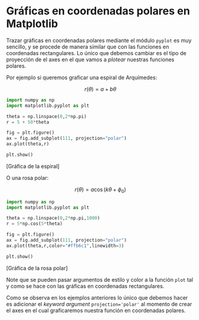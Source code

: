 # Gráficas en coordenadas polares en Matplotlib

Trazar gráficas en coordenadas polares mediante el módulo `pyplot` es muy sencillo, y se procede 
de manera similar que con las funciones en coordenadas rectangulares. Lo único que debemos cambiar 
es el tipo de proyección de el axes en el que vamos a *plotear* nuestras funciones polares. 

Por ejemplo si queremos graficar una espiral de Arquímedes:

$$ 
r(\theta) = a + b\theta 
$$

```python
import numpy as np
import matplotlib.pyplot as plt

theta = np.linspace(0,2*np.pi)
r = 5 + 50*theta

fig = plt.figure()
ax = fig.add_subplot(111, projection="polar")
ax.plot(theta,r)

plt.show()
```

[Gráfica de la espiral]

O una rosa polar:

$$ 
r(\theta) = a \cos(k\theta + \phi_0) 
$$

```python
import numpy as np
import matplotlib.pyplot as plt

theta = np.linspace(0,2*np.pi,1000)
r = 5*np.cos(5*theta)

fig = plt.figure()
ax = fig.add_subplot(111, projection="polar")
ax.plot(theta,r,color="#ffb6c1",linewidth=3)

plt.show()
```

[Gráfica de la rosa polar]

Note que se pueden pasar argumentos de estilo y color a la función `plot` tal y como 
se hace con las gráficas en coordenadas rectangulares. 

Como se observa en los ejemplos anteriores lo único que debemos hacer es adicionar 
el *keyword argument* `projection='polar'` al momento de crear el axes en el cual graficaremos 
nuestra función en coordenadas polares.


